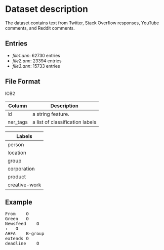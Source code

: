 # Dataset description
The dataset contains text from Twitter, Stack Overflow responses, YouTube comments, and Reddit comments.

## Entries
* _file1.ann_: 62730 entries  
* _file2.ann_: 23394 entries
* _file3.ann_: 15733 entries

## File Format
IOB2

| Column | Description        |
| ----- | ------------------ |
|id | a string feature. |
|ner_tags| a list of classification labels|


| Labels |
| ------ |
| person
| location
| group
| corporation
| product
| creative-work

## Example
<pre>
From	O
Green	O
Newsfeed	O
:	O
AHFA	B-group
extends	O
deadline	O
</pre>